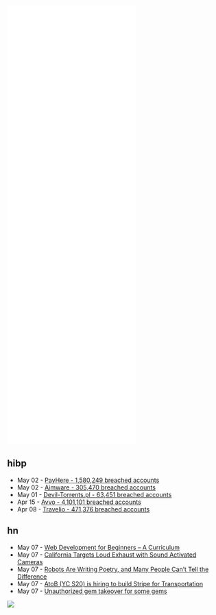 ![Metrics](https://raw.githubusercontent.com/phixion/phixion/master/metrics.svg)

## hibp

<!--
for https://github.com/phixion/phixion/blob/main/.github/workflows/feeds.yml
-->
<!--START_SECTION:haveibeenpwnd-->
- May 02 - [PayHere - 1,580,249 breached accounts](https://haveibeenpwned.com/PwnedWebsites#PayHere)
- May 02 - [Aimware - 305,470 breached accounts](https://haveibeenpwned.com/PwnedWebsites#Aimware)
- May 01 - [Devil-Torrents.pl - 63,451 breached accounts](https://haveibeenpwned.com/PwnedWebsites#DevilTorrents)
- Apr 15 - [Avvo - 4,101,101 breached accounts](https://haveibeenpwned.com/PwnedWebsites#Avvo)
- Apr 08 - [Travelio - 471,376 breached accounts](https://haveibeenpwned.com/PwnedWebsites#Travelio)
<!--END_SECTION:haveibeenpwnd-->

## hn

<!--
for https://github.com/phixion/phixion/blob/main/.github/workflows/feeds.yml
-->
<!--START_SECTION:hn-->
- May 07 - [Web Development for Beginners – A Curriculum](https://github.com/microsoft/Web-Dev-For-Beginners)
- May 07 - [California Targets Loud Exhaust with Sound Activated Cameras](https://www.autoweek.com/news/technology/a39906304/california-targets-loud-exhaust-with-sound-activated-camera-enforcement/)
- May 07 - [Robots Are Writing Poetry, and Many People Can’t Tell the Difference](https://thewalrus.ca/ai-poetry/)
- May 07 - [AtoB (YC S20) is hiring to build Stripe for Transportation](https://careers.atob.com)
- May 07 - [Unauthorized gem takeover for some gems](https://github.com/rubygems/rubygems.org/security/advisories/GHSA-hccv-rwq6-vh79)
<!--END_SECTION:hn-->

<!--
for https://yhype.me
-->
![](https://hit.yhype.me/github/profile?user_id=13013670)
